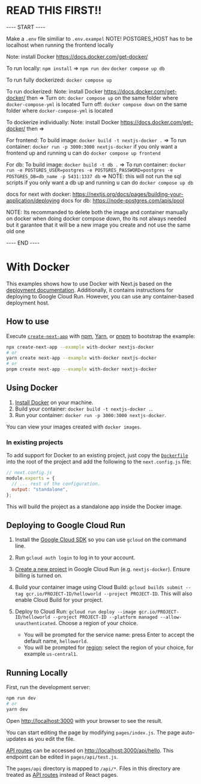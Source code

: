 # READ THIS FIRST!!
---- START ----

Make a `.env` file similiar to `.env.exampel` NOTE! POSTGRES_HOST has to be localhost when running the frontend locally

Note: install Docker https://docs.docker.com/get-docker/

To run locally:
`npm install` => `npm run dev`
`docker compose up db`

To run fully dockerized:
`docker compose up`

To run dockerized:
Note: install Docker https://docs.docker.com/get-docker/ then =>
Turn on: `docker compose up` on the same folder where `docker-compose-yml` is located
Turn off: `docker compose down` on the same folder where `docker-compose-yml` is located 

To dockerize individually:
Note: install Docker https://docs.docker.com/get-docker/ then =>

For frontend:
To build image: `docker build -t nextjs-docker .` => To run container: `docker run -p 3000:3000 nextjs-docker`
if you only want a frontend up and running u can do `docker compose up frontend`

For db:
To build image: `docker build -t db .` => To run container: `docker run -e POSTGRES_USER=postgres -e POSTGRES_PASSWORD=postgres -e POSTGRES_DB=db_name -p 5431:1337 db` => NOTE: this will not run the sql scripts
if you only want a db up and running u can do `docker compose up db`

docs for next with docker: https://nextjs.org/docs/pages/building-your-application/deploying
docs for db: https://node-postgres.com/apis/pool

NOTE: Its recommanded to delete both the image and container manually on docker when doing docker compose down, tho its not always needed but it garantee that it will be a new image you create and not use the same old one

---- END ----

# With Docker

This examples shows how to use Docker with Next.js based on the [deployment documentation](https://nextjs.org/docs/deployment#docker-image). Additionally, it contains instructions for deploying to Google Cloud Run. However, you can use any container-based deployment host.

## How to use

Execute [`create-next-app`](https://github.com/vercel/next.js/tree/canary/packages/create-next-app) with [npm](https://docs.npmjs.com/cli/init), [Yarn](https://yarnpkg.com/lang/en/docs/cli/create/), or [pnpm](https://pnpm.io) to bootstrap the example:

```bash
npx create-next-app --example with-docker nextjs-docker
# or
yarn create next-app --example with-docker nextjs-docker
# or
pnpm create next-app --example with-docker nextjs-docker
```

## Using Docker

1. [Install Docker](https://docs.docker.com/get-docker/) on your machine.
1. Build your container: `docker build -t nextjs-docker .`.
1. Run your container: `docker run -p 3000:3000 nextjs-docker`.

You can view your images created with `docker images`.

### In existing projects

To add support for Docker to an existing project, just copy the [`Dockerfile`](https://github.com/vercel/next.js/blob/canary/examples/with-docker/Dockerfile) into the root of the project and add the following to the `next.config.js` file:

```js
// next.config.js
module.exports = {
  // ... rest of the configuration.
  output: "standalone",
};
```

This will build the project as a standalone app inside the Docker image.

## Deploying to Google Cloud Run

1. Install the [Google Cloud SDK](https://cloud.google.com/sdk/docs/install) so you can use `gcloud` on the command line.
1. Run `gcloud auth login` to log in to your account.
1. [Create a new project](https://cloud.google.com/run/docs/quickstarts/build-and-deploy) in Google Cloud Run (e.g. `nextjs-docker`). Ensure billing is turned on.
1. Build your container image using Cloud Build: `gcloud builds submit --tag gcr.io/PROJECT-ID/helloworld --project PROJECT-ID`. This will also enable Cloud Build for your project.
1. Deploy to Cloud Run: `gcloud run deploy --image gcr.io/PROJECT-ID/helloworld --project PROJECT-ID --platform managed --allow-unauthenticated`. Choose a region of your choice.

   - You will be prompted for the service name: press Enter to accept the default name, `helloworld`.
   - You will be prompted for [region](https://cloud.google.com/run/docs/quickstarts/build-and-deploy#follow-cloud-run): select the region of your choice, for example `us-central1`.

## Running Locally

First, run the development server:

```bash
npm run dev
# or
yarn dev
```

Open [http://localhost:3000](http://localhost:3000) with your browser to see the result.

You can start editing the page by modifying `pages/index.js`. The page auto-updates as you edit the file.

[API routes](https://nextjs.org/docs/api-routes/introduction) can be accessed on [http://localhost:3000/api/hello](http://localhost:3000/api/hello). This endpoint can be edited in `pages/api/test.js`.

The `pages/api` directory is mapped to `/api/*`. Files in this directory are treated as [API routes](https://nextjs.org/docs/api-routes/introduction) instead of React pages.
